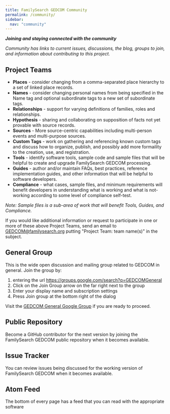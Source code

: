```yaml
---
title: FamilySearch GEDCOM Community
permalink: /community/
sidebar:
  nav: "community"
---
```

***Joining and staying connected with the community***
  
  *Community has links to current issues, discussions, the blog,  groups to join, and information about contributing to this project.*

## Project Teams

- **Places** - consider changing from a comma-separated place hierarchy to a set of linked place records.
- **Names** - consider changing personal names from being specified in the Name tag and optional subordinate tags to a new set of subordinate tags.
- **Relationships** - support for varying definitions of families,  roles and relationships.
- **Hypothesis** - sharing and collaborating on supposition of facts not yet provable with source records.
- **Sources** - More source-centric capabilities including multi-person events and multi-purpose sources.
- **Custom Tags** - work on gathering and referencing known custom tags and discuss how to organize, publish, and possibly add more formaility to the creation, use, and registration.
- **Tools** - identify software tools, sample code and sample files that will be helpful to create and upgrade FamilySearch GEDCOM processing.
- **Guides** - author and/or maintain FAQs, best practices, reference implementation guides, and other information that will be helpful to software developers.
- **Compliance** - what cases, sample files, and minimum requirements will benefit developers in understanding what is working and what is not-working according to some level of compliance self-test.

*Note: Sample files is a sub-area of work that will benefit Tools, Guides, and Compliance.*

If you would like additional information or request to participate in one or more of these above Project Teams, send an email to <GEDCOM@familysearch.org> putting "Project Team: team name(s)" in the subject.


## General Group

This is the wide open discussion and mailing group related to GEDCOM in general.  Join the group by:
1. entering the url
https://groups.google.com/search?q=GEDCOMGeneral
2. Click on the Join Group arrow on the far right next to the group
3. Enter your display name and subscription settings
4. Press Join group at the bottom right of the dialog

 Visit the [GEDCOM General Google Group](https://groups.google.com/search?q=GEDCOMGeneral) if you are ready to proceed.

## Public Repository

Become a GitHub contributor for the next version by joining the FamilySearch GEDCOM public repository when it becomes available.

## Issue Tracker 

You can review issues being discussed for the working version of FamilySearch GEDCOM when it becomes available.

<!-- by going to [Issues](https://github.com/familySearch/GEDCOM/issues)-->

<!-- ## Blog -->

<!-- Frequently review the [blog](/blog) for important posts about the project -->


## Atom Feed

The bottom of every page has a feed that you can read with the appropriate software
